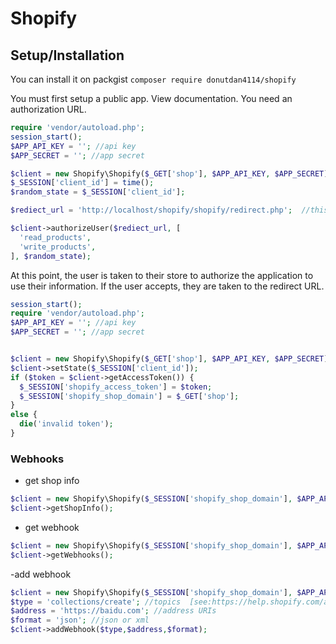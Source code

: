 # Shopify

## Setup/Installation
You can install it on packgist
`composer require donutdan4114/shopify`


You must first setup a public app. View documentation. You need an authorization URL.

```php
require 'vendor/autoload.php';
session_start();
$APP_API_KEY = ''; //api key
$APP_SECRET = ''; //app secret

$client = new Shopify\Shopify($_GET['shop'], $APP_API_KEY, $APP_SECRET);
$_SESSION['client_id'] = time();
$random_state = $_SESSION['client_id'];

$rediect_url = 'http://localhost/shopify/shopify/redirect.php';  //this is your redirect url

$client->authorizeUser($rediect_url, [
  'read_products',
  'write_products',
], $random_state);

```

At this point, the user is taken to their store to authorize the application to use their information.
If the user accepts, they are taken to the redirect URL.

```php
session_start();
require 'vendor/autoload.php';
$APP_API_KEY = ''; //api key
$APP_SECRET = ''; //app secret


$client = new Shopify\Shopify($_GET['shop'], $APP_API_KEY, $APP_SECRET);
$client->setState($_SESSION['client_id']);
if ($token = $client->getAccessToken()) {
  $_SESSION['shopify_access_token'] = $token;
  $_SESSION['shopify_shop_domain'] = $_GET['shop'];
}
else {
  die('invalid token');
}
```

### Webhooks

- get shop info
```php
$client = new Shopify\Shopify($_SESSION['shopify_shop_domain'], $APP_API_KEY, $APP_SECRET);
$client->getShopInfo();
```

- get webhook
```php
$client = new Shopify\Shopify($_SESSION['shopify_shop_domain'], $APP_API_KEY, $APP_SECRET);
$client->getWebhooks();
```

-add webhook
```php
$client = new Shopify\Shopify($_SESSION['shopify_shop_domain'], $APP_API_KEY, $APP_SECRET);
$type = 'collections/create'; //topics  [see:https://help.shopify.com/api/reference/webhook]
$address = 'https://baidu.com'; //address URIs
$format = 'json'; //json or xml
$client->addWebhook($type,$address,$format);
```